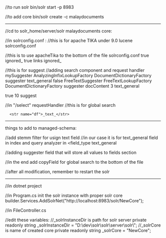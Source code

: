 ﻿//to run solr
bin/solr start -p 8983

//to add core
bin/solr create -c malaydocuments

_____________________________________________________________________________________________________________________

//cd to solr_home/server/solr malaydocuments core:

//in solrconfig.conf :
//this is for apache TIKA under  <luceneMatchVersion>9.0</luceneMatchVersion> lucene solrconfig.conf

  <lib dir="${solr.install.dir:../../../..}/modules/extraction/lib" regex=".*\.jar" />
  <lib dir="${solr.install.dir:../../../..}/modules/clustering/lib/" regex=".*\.jar" />
  <lib dir="${solr.install.dir:../../../..}/modules/langid/lib/" regex=".*\.jar" />
  <lib dir="${solr.install.dir:../../../..}/modules/ltr/lib/" regex=".*\.jar" />
  <lib dir="${solr.install.dir:../../../..}/modules/scripting/lib/" regex=".*\.jar" />
 

 //this is to use apacheTika to the bottom of the file solrconfig.conf
  <requestHandler name="/update/extract" 
                  startup="lazy"
                  class="solr.extraction.ExtractingRequestHandler" >
    <lst name="defaults">
      <str name="lowernames">true</str>
      <str name="uprefix">ignored_</str>
      <str name="captureAttr">true</str>
      <str name="fmap.a">links</str>
      <str name="fmap.div">ignored_</str>
    </lst>
  </requestHandler>


//this is for suggest
//adding search component and request handler
    <searchComponent name="suggest" class="solr.SuggestComponent">
      <lst name="suggester">
        <str name="name">mySuggester</str>
        <str name="lookupImpl">AnalyzingInfixLookupFactory</str>
        <str name="dictionaryImpl">DocumentDictionaryFactory</str>
        <str name="field">suggester</str>
        <str name="suggestAnalyzerFieldType">text_general</str>
        <str name="buildOnStartup">false</str>
      </lst>
      <lst name="suggester">
        <str name="name">FreeTextSuggester</str>
        <str name="lookupImpl">FreeTextLookupFactory</str>
        <str name="dictionaryImpl">DocumentDictionaryFactory</str>
        <str name="field">suggester</str>
        <str name="weightField">docContent</str>
        <str name="separator"> </str>
        <str name="ngrams">3</str>
        <str name="suggestFreeTextAnalyzerFieldType">text_general</str>
      </lst>
    </searchComponent>

  <requestHandler name="/suggest" class="solr.SearchHandler"
                  startup="lazy" >
    <lst name="defaults">
      <str name="suggest">true</str>
      <str name="suggest.count">10</str>
    </lst>
    <arr name="components">
      <str>suggest</str>
    </arr>
  </requestHandler>


//in "/select" requestHandler 
//this is for global search

      <str name="df">_text_</str>


      
_________________________________________________________________________________________________________________________




things to add to managed-schema:

//add stemm filter for usign text field
//in our case it is for text_general field in index and query analyzer in <field_type text_general
      <filter name="snowballPorter"/>

//adding suggester field that will store all values to fields section
  <field name="suggester" type="text_general" multiValued="true"/>

//in the end add copyField for global search to the bottom of the file

  <copyField source="*" dest="_text_"/>  
  <copyField source="*" dest="suggester"/>  


//after all modification, remember to restart the solr


__________________________________________________________________________________________________________________________

//in dotnet project

//in Program.cs init the solr instance with proper solr core
builder.Services.AddSolrNet<IndexFields>("http://localhost:8983/solr/NewCore");

//in FileController.cs

//edit these variables:
//_solrInstanceDir is path for solr server
private readonly string _solrInstanceDir = "D:\\dev\\solr\\solr\\server\\solr\\";
//_solrCore is name of created core 
private readonly string _solrCore = "NewCore";
